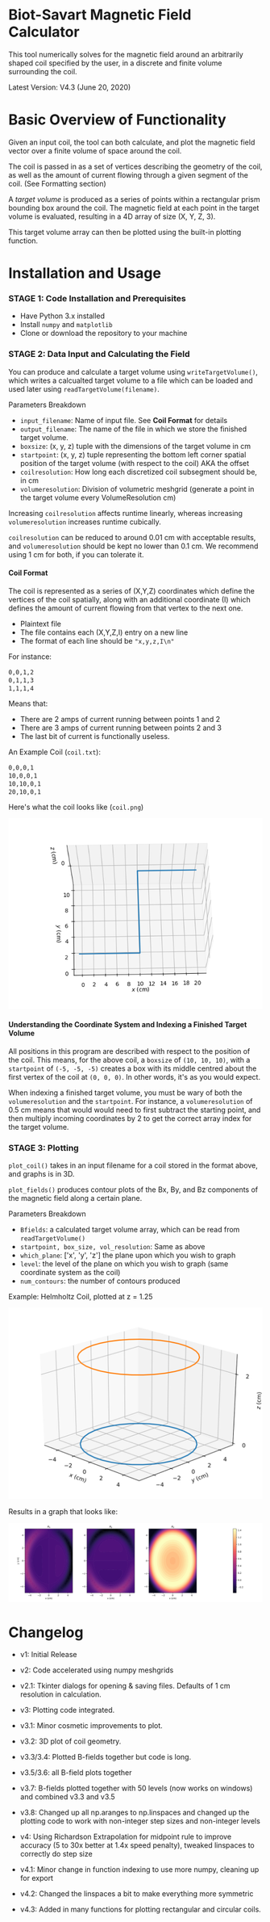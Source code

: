 # Biot-Savart Magnetic Field Calculator

This tool numerically solves for the magnetic field around an arbitrarily shaped coil specified by the user, in a discrete and finite volume surrounding the coil.

Latest Version: V4.3 (June 20, 2020)

# Basic Overview of Functionality
Given an input coil, the tool can both calculate, and plot the magnetic field vector over a finite volume of space around the coil.

The coil is passed in as a set of vertices describing the geometry of the coil, as well as the amount of current flowing through a given segment of the coil. (See Formatting section)

A *target volume* is produced as a series of points within a rectangular prism bounding box around the coil. The magnetic field at each point in the target volume is evaluated, resulting in a 4D array of size (X, Y, Z, 3).

This target volume array can then be plotted using the built-in plotting function.


# Installation and Usage
### STAGE 1: Code Installation and Prerequisites
* Have Python 3.x installed
* Install `numpy` and `matplotlib`
* Clone or download the repository to your machine

### STAGE 2: Data Input and Calculating the Field

You can produce and calculate a target volume using `writeTargetVolume()`, which writes a calcualted target volume to a file which can be loaded and used later using `readTargetVolume(filename)`.

Parameters Breakdown
* `input_filename`: Name of input file. See **Coil Format** for details
* `output_filename`: The name of the file in which we store the finished target volume.
* `boxsize`: (x, y, z) tuple with the dimensions of the target volume in cm
* `startpoint`: (x, y, z) tuple representing the bottom left corner spatial position of the target volume (with respect to the coil) AKA the offset
* `coilresolution`: How long each discretized coil subsegment should be, in cm
* `volumeresolution`: Division of volumetric meshgrid (generate a point in the target volume every VolumeResolution cm)

Increasing `coilresolution` affects runtime linearly, whereas increasing `volumeresolution` increases runtime cubically.

`coilresolution` can be reduced to around 0.01 cm with acceptable results, and `volumeresolution` should be kept no lower than 0.1 cm. We recommend using 1 cm for both, if you can tolerate it.


#### Coil Format
The coil is represented as a series of (X,Y,Z) coordinates which define the vertices of the coil spatially, along with an additional coordinate (I) which defines the amount of current flowing from that vertex to the next one.

* Plaintext file
* The file contains each (X,Y,Z,I) entry on a new line
* The format of each line should be `"x,y,z,I\n"`

For instance:
```
0,0,1,2
0,1,1,3
1,1,1,4
```
Means that:
- There are 2 amps of current running between points 1 and 2
- There are 3 amps of current running between points 2 and 3
- The last bit of current is functionally useless.


An Example Coil (`coil.txt`):
```
0,0,0,1
10,0,0,1
10,10,0,1
20,10,0,1
```

Here's what the coil looks like (`coil.png`)

![Coil](coil.png)


#### Understanding the Coordinate System and Indexing a Finished Target Volume
All positions in this program are described with respect to the position of the coil. This means, for the above coil, a `boxsize` of `(10, 10, 10)`, with a `startpoint` of `(-5, -5, -5)` creates a box with its middle centred about the first vertex of the coil at `(0, 0, 0)`. In other words, it's as you would expect.

When indexing a finished target volume, you must be wary of both the `volumeresolution` and the `startpoint`. For instance, a `volumeresolution` of 0.5 cm means that would would need to first subtract the starting point, and then multiply incoming coordinates by 2 to get the correct array index for the target volume.

### STAGE 3: Plotting
`plot_coil()` takes in an input filename for a coil stored in the format above, and graphs is in 3D.

`plot_fields()` produces contour plots of the Bx, By, and Bz components of the magnetic field along a certain plane.

Parameters Breakdown
* `Bfields`: a calculated target volume array, which can be read from `readTargetVolume()`
* `startpoint, box_size, vol_resolution`: Same as above
* `which_plane`: ['x', 'y', 'z'] the plane upon which you wish to graph
* `level`: the level of the plane on which you wish to graph (same coordinate system as the coil)
* `num_contours`: the number of contours produced

Example: Helmholtz Coil, plotted at z = 1.25

![helmholtz](helmholtz.svg)

Results in a graph that looks like:

![helmholtz_field](helmholtz_field_125.svg)


# Changelog
* v1: Initial Release

* v2: Code accelerated using numpy meshgrids
* v2.1: Tkinter dialogs for opening & saving files. Defaults of 1 cm resolution in calculation.
* v3: Plotting code integrated.
* v3.1: Minor cosmetic improvements to plot.
* v3.2: 3D plot of coil geometry.
* v3.3/3.4: Plotted B-fields together but code is long.
* v3.5/3.6: all B-field plots together
* v3.7: B-fields plotted together with 50 levels (now works on windows) and combined v3.3 and v3.5
* v3.8: Changed up all np.aranges to np.linspaces and changed up the plotting 
code to work with non-integer step sizes and non-integer levels
* v4: Using Richardson Extrapolation for midpoint rule to improve accuracy (5 to 30x better at 1.4x speed penalty), tweaked linspaces to correctly do step size
* v4.1: Minor change in function indexing to use more numpy, cleaning up for export
* v4.2: Changed the linspaces a bit to make everything more symmetric
* v4.3: Added in many functions for plotting rectangular and circular coils.